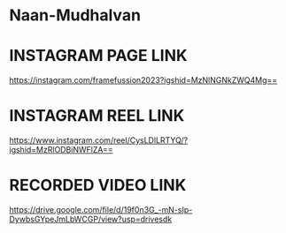 # Naan-Mudhalvan

# INSTAGRAM PAGE LINK
https://instagram.com/framefussion2023?igshid=MzNlNGNkZWQ4Mg==

# INSTAGRAM REEL LINK
https://www.instagram.com/reel/CysLDlLRTYQ/?igshid=MzRlODBiNWFlZA==

# RECORDED VIDEO LINK
https://drive.google.com/file/d/19f0n3G_-mN-sIp-DywbsGYpeJmLbWCGP/view?usp=drivesdk
